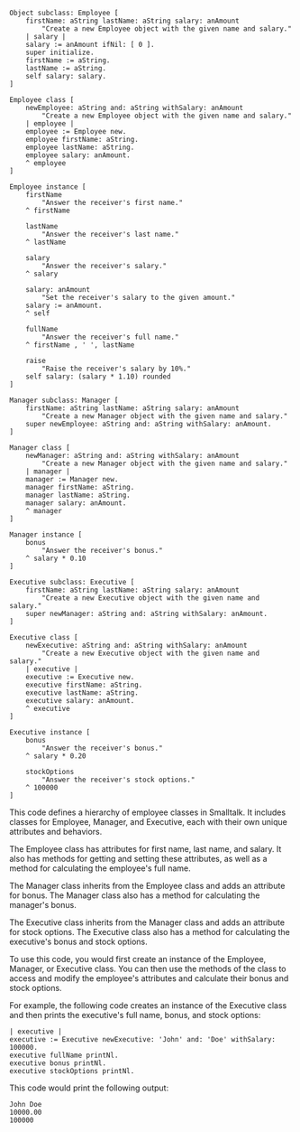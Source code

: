 ```smalltalk
Object subclass: Employee [
    firstName: aString lastName: aString salary: anAmount
        "Create a new Employee object with the given name and salary."
    | salary |
    salary := anAmount ifNil: [ 0 ].
    super initialize.
    firstName := aString.
    lastName := aString.
    self salary: salary.
]

Employee class [
    newEmployee: aString and: aString withSalary: anAmount
        "Create a new Employee object with the given name and salary."
    | employee |
    employee := Employee new.
    employee firstName: aString.
    employee lastName: aString.
    employee salary: anAmount.
    ^ employee
]

Employee instance [
    firstName
        "Answer the receiver's first name."
    ^ firstName

    lastName
        "Answer the receiver's last name."
    ^ lastName

    salary
        "Answer the receiver's salary."
    ^ salary

    salary: anAmount
        "Set the receiver's salary to the given amount."
    salary := anAmount.
    ^ self

    fullName
        "Answer the receiver's full name."
    ^ firstName , ' ', lastName

    raise
        "Raise the receiver's salary by 10%."
    self salary: (salary * 1.10) rounded
]

Manager subclass: Manager [
    firstName: aString lastName: aString salary: anAmount
        "Create a new Manager object with the given name and salary."
    super newEmployee: aString and: aString withSalary: anAmount.
]

Manager class [
    newManager: aString and: aString withSalary: anAmount
        "Create a new Manager object with the given name and salary."
    | manager |
    manager := Manager new.
    manager firstName: aString.
    manager lastName: aString.
    manager salary: anAmount.
    ^ manager
]

Manager instance [
    bonus
        "Answer the receiver's bonus."
    ^ salary * 0.10
]

Executive subclass: Executive [
    firstName: aString lastName: aString salary: anAmount
        "Create a new Executive object with the given name and salary."
    super newManager: aString and: aString withSalary: anAmount.
]

Executive class [
    newExecutive: aString and: aString withSalary: anAmount
        "Create a new Executive object with the given name and salary."
    | executive |
    executive := Executive new.
    executive firstName: aString.
    executive lastName: aString.
    executive salary: anAmount.
    ^ executive
]

Executive instance [
    bonus
        "Answer the receiver's bonus."
    ^ salary * 0.20

    stockOptions
        "Answer the receiver's stock options."
    ^ 100000
]

```

This code defines a hierarchy of employee classes in Smalltalk. It includes classes for Employee, Manager, and Executive, each with their own unique attributes and behaviors.

The Employee class has attributes for first name, last name, and salary. It also has methods for getting and setting these attributes, as well as a method for calculating the employee's full name.

The Manager class inherits from the Employee class and adds an attribute for bonus. The Manager class also has a method for calculating the manager's bonus.

The Executive class inherits from the Manager class and adds an attribute for stock options. The Executive class also has a method for calculating the executive's bonus and stock options.

To use this code, you would first create an instance of the Employee, Manager, or Executive class. You can then use the methods of the class to access and modify the employee's attributes and calculate their bonus and stock options.

For example, the following code creates an instance of the Executive class and then prints the executive's full name, bonus, and stock options:

```smalltalk
| executive |
executive := Executive newExecutive: 'John' and: 'Doe' withSalary: 100000.
executive fullName printNl.
executive bonus printNl.
executive stockOptions printNl.
```

This code would print the following output:

```
John Doe
10000.00
100000
```